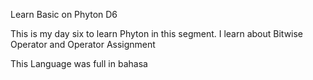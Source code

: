 Learn Basic on Phyton D6

This is my day six to learn Phyton
in this segment. I learn about Bitwise Operator and Operator Assignment

This Language was full in bahasa
